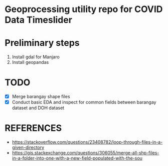 # Geoprocessing utility repo for COVID Data Timeslider

# Preliminary steps 
1. Install gdal for Manjaro
2. Install geopandas

# TODO
- [x] Merge barangay shape files
- [x] Conduct basic EDA and inspect for common fields between barangay dataset and DOH dataset

# REFERENCES
- https://stackoverflow.com/questions/23408782/loop-through-files-in-a-given-directory
- https://gis.stackexchange.com/questions/306055/merge-all-shp-files-in-a-folder-into-one-with-a-new-field-populated-with-the-sou
